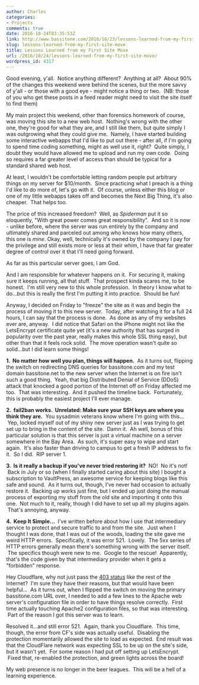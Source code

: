 ```yaml
---
author: Charles
categories:
- Projects
comments: true
date: 2016-10-24T03:35:53Z
link: http://www.bassitone.com/2016/10/23/lessons-learned-from-my-first-site-move/
slug: lessons-learned-from-my-first-site-move
title: Lessons Learned from my First Site Move
url: /2016/10/24/lessons-learned-from-my-first-site-move/
wordpress_id: 4317
---
```


Good evening, y'all.  Notice anything different?  Anything at all?  About 90% of the changes this weekend were behind the scenes, but the more savvy of y'all - or those with a good eye - might notice a thing or two.  (NB: those of you who get these posts in a feed reader might need to visit the site itself to find them)

My main project this weekend, other than forensics homework of course, was moving this site to a new web host.  Nothing's wrong with the other one, they're good for what they are, and I still like them, but quite simply I was outgrowing what they could give me.  Namely, I have started building some interactive webapps that I'd like to put out there - after all, if I'm going to spend time coding something, might as well use it, right?  Quite simply, I doubt they would have allowed me to upload and run my own code.  Doing so requires a far greater level of access than should be typical for a standard shared web host.

At least, I wouldn't be comfortable letting random people put arbitrary things on my server for $10/month.  Since practicing what I preach is a thing I'd like to do more of, let's go with it.  Of course, unless either this blog or one of my little webapps takes off and becomes the Next Big Thing, it's also cheaper.  That helps too.

The price of this increased freedom?  Well, as _Spiderman_ put it so eloquently, "With great power comes great responsibility".  And so it is now - unlike before, where the server was run entirely by the company and ultimately shared and parceled out among who knows how many others, this one is _mine_. Okay, well, technically it's owned by the company I pay for the privilege and still exists more or less at their whim, I have that far greater degree of control over it that I'll need going forward.

As far as this particular server goes, I am God.

And I am responsible for whatever happens on it.  For securing it, making sure it keeps running, all that stuff.  That prospect kinda scares me, to be honest.  I'm still very new to this whole profession.  In theory I know what to do...but this is really the first I'm putting it into practice.  Should be fun!

Anyway, I decided on Friday to "freeze" the site as it was and begin the process of moving it to this new server.  Today, after watching it for a full 24 hours, I can say that the process is done.  As done as any of my websites ever are, anyway.  I did notice that Safari on the iPhone might not like the LetsEncrypt certificate quite yet (it's a new authority that has surged in popularity over the past year, really makes this whole SSL thing easy), but other than that it feels rock solid.  The move operation wasn't quite so solid...but I did learn some things!

**1.  No matter how well you plan, things will happen.**  As it turns out, flipping the switch on redirecting DNS queries for bassitone.com and my test domain bassitone.net to the new server when the Internet is on fire isn't such a good thing.  Yeah, that big Distributed Denial of Service (DDoS) attack that knocked a good portion of the Internet off on Friday affected me too.  That was interesting.  And it pushed the timeline back.  Fortunately, this is probably the easiest project I'll ever manage.

**2.  fail2ban works.  Unrelated: Make sure your SSH keys are where you think they are.**  You sysadmin veterans know where I'm going with this...  Yep, locked myself out of my shiny new server just as I was trying to get set up to bring in the content of the site.  Damn it.  Ah well, bonus of this particular solution is that this server is just a virtual machine on a server somewhere in the Bay Area.  As such, it's super easy to wipe and start again.  It's also faster than driving to campus to get a fresh IP address to fix it.  So I did.  RIP server 1.

**3.  Is it really a backup if you've never tried restoring it?**  NO!  No it's not!  Back in July or so (when I finally started caring about this site) I bought a subscription to VaultPress, an awesome service for keeping blogs like this safe and sound.  As it turns out, though, I've never had occasion to actually restore it.  Backing up works just fine, but I ended up just doing the manual process of exporting my stuff from the old site and importing it onto this one.  Not much to it, really, though I did have to set up all my plugins again.  That's annoying, anyway.

**4.  Keep It Simple...**  I've written before about how I use that intermediary service to protect and secure traffic to and from the site.  Just when I thought I was done, that I was out of the woods, loading the site gave me weird HTTP errors.  Specifically, it was error 521.  Lovely.  The 5xx series of HTTP errors generally mean there's something wrong with the server itself.  The specifics though were new to me.  Google to the rescue!  Apparently, that's the code given by that intermediary provider when it gets a "forbidden" response.

Hey Cloudflare, why not just pass the [403 status](https://en.wikipedia.org/wiki/HTTP_403) like the rest of the Internet?  I'm sure they have their reasons, but that would have been helpful...  As it turns out, when I flipped the switch on moving the primary bassitone.com URL over, I needed to add a few lines to the Apache web server's configuration file in order to have things resolve correctly.  First time actually touching Apache2 configuration files, so that was interesting.  Part of the reason I got this server was to learn.

Resolved it...and still error 521.  Again, thank you Cloudflare.  This time, though, the error from CF's side was actually useful.  Disabling the protection momentarily allowed the site to load as expected.  End result was that the CloudFlare network was expecting SSL to be up on the site's side, but it wasn't yet.  For some reason I had put off setting up LetsEncrypt.  Fixed that, re-enabled the protection, and green lights across the board!

My web presence is no longer in the beer leagues.  This will be a hell of a learning experience.
